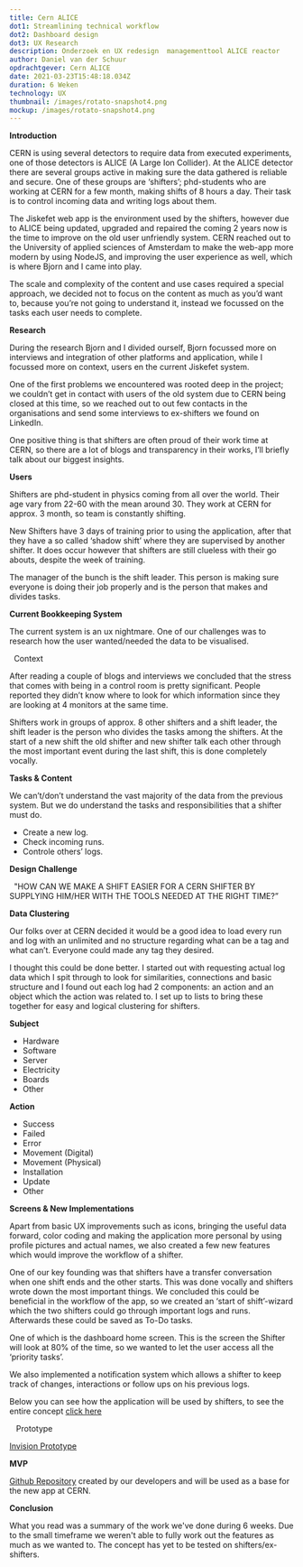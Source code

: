 ```yaml
---
title: Cern ALICE
dot1: Streamlining technical workflow
dot2: Dashboard design
dot3: UX Research
description: Onderzoek en UX redesign  managementtool ALICE reactor
author: Daniel van der Schuur
opdrachtgever: Cern ALICE
date: 2021-03-23T15:48:18.034Z
duration: 6 Weken
technology: UX
thumbnail: /images/rotato-snapshot4.png
mockup: /images/rotato-snapshot4.png
---
```

**Introduction**

CERN is using several detectors to require data from executed experiments, one of those detectors is ALICE (A Large Ion Collider). At the ALICE detector there are several groups active in making sure the data gathered is reliable and secure. One of these groups are ‘shifters’; phd-students who are working at CERN for a few month, making shifts of 8 hours a day. Their task is to control incoming data and writing logs about them. 

The Jiskefet web app is the environment used by the shifters, however due to ALICE being updated, upgraded and repaired the coming 2 years now is the time to improve on the old user unfriendly system. CERN reached out to the University of applied sciences of Amsterdam to make the web-app more modern by using NodeJS, and improving the user experience as well, which is where Bjorn and I came into play. 

The scale and complexity of the content and use cases required a special approach, we decided not to focus on the content as much as you’d want to, because you’re not going to understand it, instead we focussed on the tasks each user needs to complete. 

**Research**

During the research Bjorn and I divided ourself, Bjorn focussed more on interviews and integration of other platforms and application, while I focussed more on context, users en the current Jiskefet system.

One of the first problems we encountered was rooted deep in the project; we couldn’t get in contact with users of the old system due to CERN being closed at this time, so we reached out to out few contacts in the organisations and send some interviews to ex-shifters we found on LinkedIn.

One positive thing is that shifters are often proud of their work time at CERN, so there are a lot of blogs and transparency in their works, I’ll briefly talk about our biggest insights.

**Users**

Shifters are phd-student in physics coming from all over the world. Their age vary from 22-60 with the mean around 30. They work at CERN for approx. 3 month, so team is constantly shifting.

New Shifters have 3 days of training prior to using the application, after that they have a so called ‘shadow shift’ where they are supervised by another shifter. It does occur however that shifters are still clueless with their go abouts, despite the week of training.

The manager of the bunch is the shift leader. This person is making sure everyone is doing their job properly and is the person that makes and divides tasks.

**Current Bookkeeping System**

The current system is an ux nightmare. One of our challenges was to research how the user wanted/needed the data to be visualised.

  Context

After reading a couple of blogs and interviews we concluded that the stress that comes with being in a control room is pretty significant. People reported they didn’t know where to look for which information since they are looking at 4 monitors at the same time.

Shifters work in groups of approx. 8 other shifters and a shift leader, the shift leader is the person who divides the tasks among the shifters. At the start of a new shift the old shifter and new shifter talk each other through the most important event during the last shift, this is done completely vocally.

**Tasks & Content**

We can’t/don’t understand the vast majority of the data from the previous system. But we do understand the tasks and responsibilities that a shifter must do.

* Create a new log.
* Check incoming runs.
* Controle others’ logs.



**Design Challenge**

  "HOW CAN WE MAKE A SHIFT EASIER FOR A CERN SHIFTER BY SUPPLYING HIM/HER WITH THE TOOLS NEEDED AT THE RIGHT TIME?”



**Data Clustering**

Our folks over at CERN decided it would be a good idea to load every run and log with an unlimited and no structure regarding what can be a tag and what can’t. Everyone could made any tag they desired.

I thought this could be done better. I started out with requesting actual log data which I spit through to look for similarities, connections and basic structure and I found out each log had 2 components: an action and an object which the action was related to. I set up to lists to bring these together for easy and logical clustering for shifters.

**Subject**

* Hardware
* Software
* Server
* Electricity
* Boards
* Other

**Action**

* Success
* Failed
* Error
* Movement (Digital)
* Movement (Physical)
* Installation
* Update
* Other



**Screens & New Implementations**

Apart from basic UX improvements such as icons, bringing the useful data forward, color coding and making the application more personal by using profile pictures and actual names, we also created a few new features which would improve the workflow of a shifter.

One of our key founding was that shifters have a transfer conversation when one shift ends and the other starts. This was done vocally and shifters wrote down the most important things. We concluded this could be beneficial in the workflow of the app, so we created an ‘start of shift’-wizard which the two shifters could go through important logs and runs. Afterwards these could be saved as To-Do tasks.

One of which is the dashboard home screen. This is the screen the Shifter will look at 80% of the time, so we wanted to let the user access all the ‘priority tasks’.

We also implemented a notification system which allows a shifter to keep track of changes, interactions or follow ups on his previous logs.

Below you can see how the application will be used by shifters, to see the entire concept [click here](https://invis.io/K4SP8RKVHFM#/370809877_Important_Shift_Previous)

   Prototype

[Invision Prototype](https://invis.io/K4SP8RKVHFM#/370809877_Important_Shift_Previous)

**MVP**

[Github Repository](https://github.com/dorusth/Jiskefet) created by our developers and will be used as a base for the new app at CERN.

**Conclusion**

What you read was a summary of the work we've done during 6 weeks. Due to the small timeframe we weren't able to fully work out the features as much as we wanted to. The concept has yet to be tested on shifters/ex-shifters.